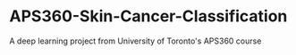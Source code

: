 # APS360-Skin-Cancer-Classification
A deep learning project from University of Toronto's APS360 course
